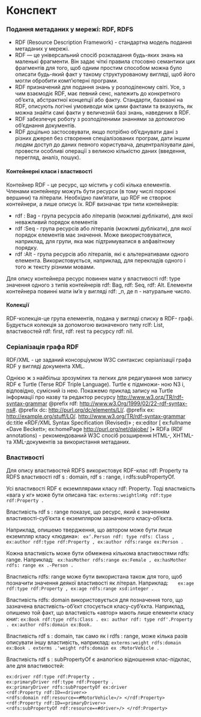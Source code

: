 # Конспект
### Подання метаданих у мережі: RDF, RDFS
 - RDF (Resource Description Framework) - стандартна модель подання метаданих у мережі.
 - RDF — це універсальний спосіб розкладання будь-яких знань на маленькі фрагменти. Він задає чіткі правила стосовно семантики цих фрагментів для того, щоб одним простим способом можна було описати будь-який факт у такому структурованому вигляді, щоб його могли обробити комп’ютерні програми.
 - RDF призначений для подання знань у розподіленому світі. Усе, з чим взаємодіє RDF, має певний сенс, належить до конкретного об’єкта, абстрактної концепції або факту. Стандарти, базовані на RDF, описують логічні умовиводи між цими фактами та вказують, як можна знайти самі факти у величезній базі знань, наведених в RDF.
 - RDF забезпечує роботу з розподіленими знаннями за допомогою об’єднання документів.
 - RDF доцільно застосовувати, якщо потрібно об’єднувати дані з різних джерел без створення спеціалізованих програм, дати іншим людям доступ до даних певного користувача, децентралізувати дані, провести особливі операції з великою кількістю даних (введення, перегляд, аналіз, пошук).
 
 #### Контейнерні класи і властивості
 Контейнер RDF - це ресурс, що містить у собі кілька елементів. Членами контейнеру можуть бути ресурси (в тому числі порожні вершини) та літерали. Необхідно пам’ятати, що RDF не створює контейнери, а лише описує їх. RDF визначає три типи контейнерів:
 + rdf : Bag - група ресурсів або літералів (можливі дублікати), для якої неважливий порядок елементів
 + rdf :Seq - група ресурсів або літералів (можливі дублікати), для якої порядок елементів має значення. Може використовуватися, наприклад, для групи, яка має підтримуватися в алфавітному порядку.
 + rdf :Alt - група ресурсів або літералів, які є альтернативами одного елемента. Використовується, наприклад, для перекладів одного і того ж тексту різними мовами. 

Для опису контейнера ресурс повинен мати у властивості rdf: type значення одного з типів контейнерів rdf: Bag, rdf: Seq, rdf: Alt. Елементи контейнера повинні мати ім’я у вигляді rdf: _п, де п - натуральне число.
#### Колекції
RDF-колекція-це група елементів, подана у вигляді списку в RDF- графі. Будується колекція за допомогою визначеного типу rclf: List, властивостей rdf: first, rdf: rest та ресурсу rdf: nil.
### Серіалізація графа RDF
RDF/XML - це заданий консорціумом W3C синтаксис серіалізації графа RDF у вигляді документа XML.

Однією ж з найбільш зрозумілих та легких для редагування мов запису RDF є Turtle (Terse RDF Triple Language). Turtle є підмножи- ною N3 і, відповідно, сумісний із нею.
Покажемо приклад запису на Turtle інформації про назву та редактор ресурсу http://www.w3.огд/TR/rdf-syntax-grammar @prefix rdf: <http://www.w3.Org/1999/02/22-rdf-syntax-ns#>. @prefix dc: <http://purl.org/dc/elements/Ll/>.
@prefix ex: <http://example.org/stuff/LO/>.
<http://www.w3.org/TR/rdf-syntax-grammar> dc:title «RDF/XML Syntax Specification (Revised)» ; ex:editor [
ex:fullname «Dave Beckett»; ex:homePage <http://purl.org/net/dajobe/>
]•
RDFa (RDF annotations) - рекомендований W3C спосіб розширення HTML-, XHTML- та XML-документів за використання метаданих.
### Властивості
 Для опису властивостей RDFS використовує RDF-клас rdf: Property та RDFS властивості rdf s : domain, rdf s : range, і rdfs:subPropertyOf.

Усі властивості RDF є екземплярами класу rdf: Property. 
Тоді властивість «вага у кг» може бути описана так: 
``
exterms:weightlnKg rdf:type rdf:Property .
``

 Властивість rdf s : range показує, що ресурс, який є значенням властивості-суб’єкта є екземпляром зазначеного класу-об’єкта. 
 
Наприклад, опишемо твердження, що автором може бути лише екземпляр класу «людина»:
`` 
ex‘.Person rdf: type rdfs: Class , ex:author rdf:type rdf:Property , ex:author rdfs:range ex:Person .
``

Кожна властивість може бути обмежена кількома властивостями rdfs: range. 
Наприклад:
``
ex:hasMother rdfs:range ex:Female , ex:hasMother rdfs: range ex .-Person .``

Властивість rdfs: range може бути використана також для того, щоб позначити значення деякої властивості як літерал. Наприклад:
``    ex:age rdf:type rdf:Property , ex:age rdfs:range xsd:integer .
``

Властивість rdfs: domain використовується для позначення того, що зазначена властивість-об’єкт стосується класу-суб’єкта.
Наприклад, опишемо той факт, що властивість «автор» мають лише елементи класу книг:
``ex:Book rdf:type rdfs:Class . ex: author rdf: type rdf'.Property . ex:author rdfs:domain ex:Book.``

Властивість rdf s : domain, так само як і rdfs : range, може кілька разів описувати іншу властивість, наприклад: 
``exterms:weight rdfs:domain ex:Book . exterms .'weight rdfs:domain ex :MotorVehicle . ``

Властивість rdf s : subPropertyOf є аналогією відношення клас-підклас, але для властивостей:
```rdf/xml
ex:driver rdf:type rdf:Property .
ex:primaryDriver rdf:type rdf:Property .
ex:primaryDriver rdfs:subPropertyOf ex:driver
<rdf:Property rdf:ID=«driver»>
<rdfs:domain rdf:resource=«#MotorVehicle»/> </rdf:Property>
<rdf:Property rdf:ID=«primaryDriver»>
<rdfs:subPropertyOf rdf:resource=«#driver»/> </rdf:Property>
```
